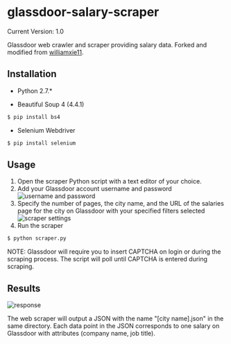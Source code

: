 # glassdoor-salary-scraper

Current Version: 1.0

Glassdoor web crawler and scraper providing salary data. Forked and modified from [williamxie11](https://github.com/williamxie11/glassdoor-interview-scraper).

## Installation

* Python 2.7.*

* Beautiful Soup 4 (4.4.1)
```sh
$ pip install bs4
```
* Selenium Webdriver
```sh
$ pip install selenium
```

## Usage

1. Open the scraper Python script with a text editor of your choice. 
2. Add your Glassdoor account username and password
![username and password](http://imgur.com/TVBtyr7.png)
3. Specify the number of pages, the city name, and the URL of the salaries page for the city on Glassdoor with your specified filters selected
![scraper settings](http://imgur.com/xcgzm1S.png)
4. Run the scraper
```sh
$ python scraper.py
```

NOTE: Glassdoor will require you to insert CAPTCHA on login or during the scraping process. The script will poll until CAPTCHA is entered during scraping.

## Results

![response](http://i.imgur.com/zY8l22v.png)

The web scraper will output a JSON with the name "[city name].json" in the same directory. Each data point in the JSON corresponds to one salary on Glassdoor with attributes (company name, job title).
